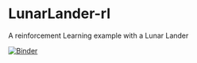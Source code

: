 # LunarLander-rl
A reinforcement Learning example with a Lunar Lander

[![Binder](https://mybinder.org/badge_logo.svg)](https://mybinder.org/v2/gh/Fragar8/LunarLander-rl/LunarLander-notebook.ipynb)
